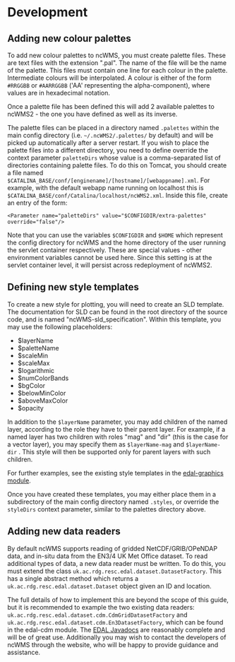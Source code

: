 # Development

## Adding new colour palettes

To add new colour palettes to ncWMS, you must create palette files. These are text files with the extension ".pal". The name of the file will be the name of the palette. This files must contain one line for each colour in the palette. Intermediate colours will be interpolated. A colour is either of the form `#RRGGBB` or `#AARRGGBB` ('AA' representing the alpha-component), where values are in hexadecimal notation.

Once a palette file has been defined this will add 2 available palettes to ncWMS2 - the one you have defined as well as its inverse.

The palette files can be placed in a directory named `.palettes` within the main config directory (i.e. `~/.ncWMS2/.palettes/` by default) and will be picked up automatically after a server restart.  If you wish to place the palette files into a different directory, you need to define override the context parameter `paletteDirs` whose value is a comma-separated list of directories containing palette files. To do this on Tomcat, you should create a file named `$CATALINA_BASE/conf/[enginename]/[hostname]/[webappname].xml`.  For example, with the default webapp name running on localhost this is `$CATALINA_BASE/conf/Catalina/localhost/ncWMS2.xml`. Inside this file, create an entry of the form:

```
<Parameter name="paletteDirs" value="$CONFIGDIR/extra-palettes" override="false"/>
```

Note that you can use the variables `$CONFIGDIR` and `$HOME` which represent the config directory for ncWMS and the home directory of the user running the servlet container respectively.  These are special values - other environment variables cannot be used here. Since this setting is at the servlet container level, it will persist across redeployment of ncWMS2.


## Defining new style templates

To create a new style for plotting, you will need to create an SLD template. The documentation for SLD can be found in the root directory of the source code, and is named "ncWMS-sld_specification". Within this template, you may use the following placeholders:

* $layerName
* $paletteName
* $scaleMin
* $scaleMax
* $logarithmic
* $numColorBands
* $bgColor
* $belowMinColor
* $aboveMaxColor
* $opacity

In addition to the `$layerName` parameter, you may add children of the named layer, according to the role they have to their parent layer. For example, if a named layer has two children with roles "mag" and "dir" (this is the case for a vector layer), you may specify them as `$layerName-mag` and `$layerName-dir` . This style will then be supported only for parent layers with such children.

For further examples, see the existing style templates in the [edal-graphics module](https://github.com/Reading-eScience-Centre/edal-java/tree/master/graphics/src/main/resources/styles).

Once you have created these templates, you may either place them in a subdirectory of the main config directory named `.styles`, or override the `styleDirs` context parameter, similar to the palettes directory above.

## Adding new data readers

By default ncWMS supports reading of gridded NetCDF/GRIB/OPeNDAP data, and in-situ data from the EN3/4 UK Met Office dataset. To read additional types of data, a new data reader must be written. To do this, you must extend the class `uk.ac.rdg.resc.edal.dataset.DatasetFactory`. This has a single abstract method which returns a `uk.ac.rdg.resc.edal.dataset.Dataset` object given an ID and location.

The full details of how to implement this are beyond the scope of this guide, but it is recommended to example the two existing data readers: `uk.ac.rdg.resc.edal.dataset.cdm.CdmGridDatasetFactory` and `uk.ac.rdg.resc.edal.dataset.cdm.En3DatasetFactory`, which can be found in the edal-cdm module. The [EDAL Javadocs](http://reading-escience-centre.github.io/edal-java/apidocs/index.html) are reasonably complete and will be of great use. Additionally you may wish to contact the developers of ncWMS through the website, who will be happy to provide guidance and assistance.